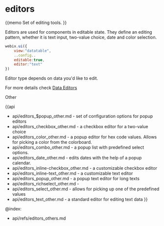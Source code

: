 editors 
=============


{{memo Set of editing tools. }}

Editors are used for components in editable state. They define an editing pattern, whether it is text input, two-value choice, date and color selection.

~~~js
webix.ui({
 	view:"datatable",
    ..config..
    editable:true,
    editor:"text"
})
~~~
Editor type depends on data you'd like to edit. 

For more details check [Data Editors](desktop/editing.md)





<div class='h2'>Other</div>


{{api
- api/editors_$popup_other.md - set of configuration options for popup editors
- api/editors_checkbox_other.md - a checkbox editor for a two-value choice
- api/editors_color_other.md - a popup editor for hex code values. Allows for picking a color from the colorboard.
- api/editors_combo_other.md - a popup list with predefined select options.
- api/editors_date_other.md - edits dates with the help of a popup calendar.
- api/editors_inline-checkbox_other.md - a customizable checkbox editor
- api/editors_inline-text_other.md - a customizable text editor
- api/editors_popup_other.md - a popup text editor for long texts
- api/editors_richselect_other.md - 
- api/editors_select_other.md - allows for picking up one of the predefined values
- api/editors_text_other.md - a standard editor for editing text data
}}


@index:
- api/refs/editors_others.md

